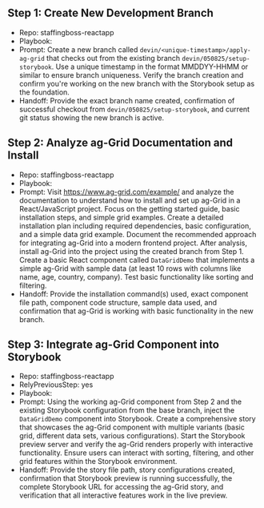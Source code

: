 ## Step 1: Create New Development Branch
- Repo: staffingboss-reactapp
- Playbook: <none>
- Prompt: Create a new branch called `devin/<unique-timestamp>/apply-ag-grid` that checks out from the existing branch `devin/050825/setup-storybook`. Use a unique timestamp in the format MMDDYY-HHMM or similar to ensure branch uniqueness. Verify the branch creation and confirm you're working on the new branch with the Storybook setup as the foundation.
- Handoff: Provide the exact branch name created, confirmation of successful checkout from `devin/050825/setup-storybook`, and current git status showing the new branch is active.

## Step 2: Analyze ag-Grid Documentation and Install
- Repo: staffingboss-reactapp
- Playbook: <none>
- Prompt: Visit https://www.ag-grid.com/example/ and analyze the documentation to understand how to install and set up ag-Grid in a React/JavaScript project. Focus on the getting started guide, basic installation steps, and simple grid examples. Create a detailed installation plan including required dependencies, basic configuration, and a simple data grid example. Document the recommended approach for integrating ag-Grid into a modern frontend project. After analysis, install ag-Grid into the project using the created branch from Step 1. Create a basic React component called `DataGridDemo` that implements a simple ag-Grid with sample data (at least 10 rows with columns like name, age, country, company). Test basic functionality like sorting and filtering.
- Handoff: Provide the installation command(s) used, exact component file path, component code structure, sample data used, and confirmation that ag-Grid is working with basic functionality in the new branch.

## Step 3: Integrate ag-Grid Component into Storybook
- Repo: staffingboss-reactapp
- RelyPreviousStep: yes
- Playbook: <none>
- Prompt: Using the working ag-Grid component from Step 2 and the existing Storybook configuration from the base branch, inject the `DataGridDemo` component into Storybook. Create a comprehensive story that showcases the ag-Grid component with multiple variants (basic grid, different data sets, various configurations). Start the Storybook preview server and verify the ag-Grid renders properly with interactive functionality. Ensure users can interact with sorting, filtering, and other grid features within the Storybook environment.
- Handoff: Provide the story file path, story configurations created, confirmation that Storybook preview is running successfully, the complete Storybook URL for accessing the ag-Grid story, and verification that all interactive features work in the live preview.